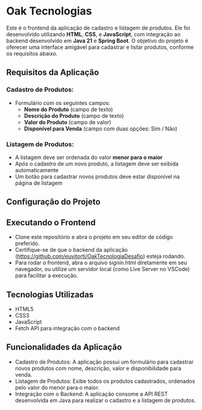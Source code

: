 # Oak Tecnologias

Este é o frontend da aplicação de cadastro e listagem de produtos. Ele foi desenvolvido utilizando **HTML**, **CSS**, e **JavaScript**, com integração ao backend desenvolvido em **Java 21** e **Spring Boot**. O objetivo do projeto é oferecer uma interface amigável para cadastrar e listar produtos, conforme os requisitos abaixo.

## Requisitos da Aplicação

### Cadastro de Produtos:
- Formulário com os seguintes campos:
  - **Nome do Produto** (campo de texto)
  - **Descrição do Produto** (campo de texto)
  - **Valor do Produto** (campo de valor)
  - **Disponível para Venda** (campo com duas opções: Sim / Não)

### Listagem de Produtos:
- A listagem deve ser ordenada do valor **menor para o maior**
- Após o cadastro de um novo produto, a listagem deve ser exibida automaticamente
- Um botão para cadastrar novos produtos deve estar disponível na página de listagem

## Configuração do Projeto

## Executando o Frontend
- Clone este repositório e abra o projeto em seu editor de código preferido.
- Certifique-se de que o backend da aplicação (https://github.com/euvitorti/OakTecnologiaDesafio) esteja rodando.
- Para rodar o frontend, abra o arquivo signin.html diretamente em seu navegador, ou utilize um servidor local (como Live Server no VSCode) para facilitar a execução.

## Tecnologias Utilizadas
- HTML5
- CSS3
- JavaScript
- Fetch API para integração com o backend

## Funcionalidades da Aplicação
- Cadastro de Produtos: A aplicação possui um formulário para cadastrar novos produtos com nome, descrição, valor e disponibilidade para venda.
- Listagem de Produtos: Exibe todos os produtos cadastrados, ordenados pelo valor do menor para o maior.
- Integração com o Backend: A aplicação consome a API REST desenvolvida em Java para realizar o cadastro e a listagem de produtos.

